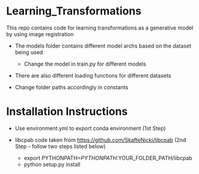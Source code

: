 # Learning_Transformations
This repo contains code for learning transformations as a generative model by using image registration

- The models folder contains different model archs based on the dataset being used
    - Change the model in train.py for different models 

- There are also different loading functions for different datasets 

- Change folder paths accordingly in constants


# Installation Instructions

- Use environment.yml to export conda environment (1st Step)

- libcpab code taken from https://github.com/SkafteNicki/libcpab (2nd Step - follow two steps listed below)

    - export PYTHONPATH=$PYTHONPATH:$YOUR_FOLDER_PATH/libcpab 
    - python setup.py install


